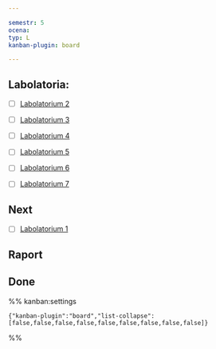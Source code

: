 ```yaml
---

semestr: 5
ocena: 
typ: L
kanban-plugin: board

---
```


## Labolatoria:

- [ ] [Labolatorium 2](/Notatki/Semestr%205/Technologie%20sieciowe/Labolatoria/Labolatorium%202/Labolatorium%202.md)
- [ ] [Labolatorium 3](/Notatki/Semestr%205/Technologie%20sieciowe/Labolatoria/Labolatorium%203/Labolatorium%203.md)
- [ ] [Labolatorium 4](/Notatki/Semestr%205/Technologie%20sieciowe/Labolatoria/Labolatorium%204/Labolatorium%204.md)
- [ ] [Labolatorium 5](/Notatki/Semestr%205/Technologie%20sieciowe/Labolatoria/Labolatorium%205/Labolatorium%205.md)
- [ ] [Labolatorium 6](/Notatki/Semestr%205/Technologie%20sieciowe/Labolatoria/Labolatorium%206/Labolatorium%206.md)
- [ ] [Labolatorium 7](/Notatki/Semestr%205/Technologie%20sieciowe/Labolatoria/Labolatorium%207/Labolatorium%207.md)


## Next

- [ ] [Labolatorium 1](/Notatki/Semestr%205/Technologie%20sieciowe/Labolatoria/Labolatorium%201/Labolatorium%201.md)


## Raport



## Done





%% kanban:settings
```
{"kanban-plugin":"board","list-collapse":[false,false,false,false,false,false,false,false,false]}
```
%%